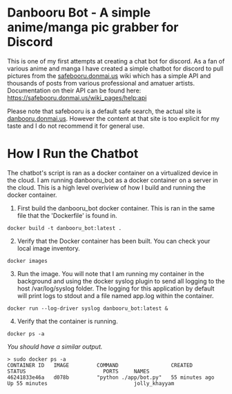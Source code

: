 # Danbooru Bot - A simple anime/manga pic grabber for Discord

This is one of my first attempts at creating a chat bot for discord. As a fan of various anime and manga I have created a simple chatbot for discord to pull pictures from the [safebooru.donmai.us](https://safebooru.donmai.us) wiki which has a simple API and thousands of posts from various professional and amatuer artists. Documentation on their API can be found here: https://safebooru.donmai.us/wiki_pages/help:api 

Please note that safebooru is a default safe search, the actual site is [danbooru.donmai.us](https://danbooru.donmai.us). However the content at that site is too explicit for my taste and I do not recommend it for general use.

# How I Run the Chatbot

The chatbot's script is ran as a docker container on a virtualized device in the cloud. I am running danbooru_bot as a docker container on a server in the cloud. This is a high level overiview of how I build and running the docker container.

1. First build the danbooru_bot docker container. This is ran in the same file that the 'Dockerfile' is found in.

```
docker build -t danbooru_bot:latest .
```
2. Verify that the Docker container has been built. You can check your local image inventory.
```
docker images
```
3. Run the image. You will note that I am running my container in the background and using the docker syslog plugin to send all logging to the host /var/log/syslog folder. The logging for this application by default will print logs to stdout and a file named app.log within the container.
```
docker run --log-driver syslog danbooru_bot:latest &
```
4. Verify that the container is running.
```
docker ps -a
```
*You should have a similar output.*
```
> sudo docker ps -a
CONTAINER ID   IMAGE         COMMAND                 CREATED             STATUS                         PORTS     NAMES
46241833e46a   d078b         "python ./app/bot.py"   55 minutes ago      Up 55 minutes                            jolly_khayyam
```